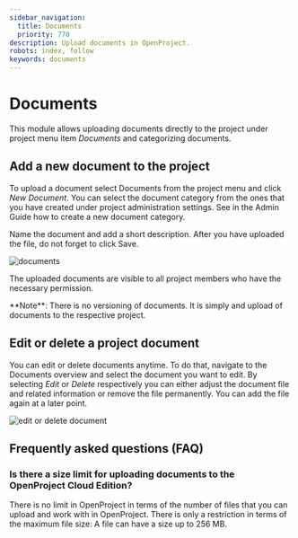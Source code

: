 ```yaml
---
sidebar_navigation:
  title: Documents
  priority: 770
description: Upload documents in OpenProject.
robots: index, follow
keywords: documents
---
```


# Documents

This module allows uploading documents directly to the project under project menu item *Documents* and categorizing documents.

## Add a new document to the project

To upload a document select Documents from the project menu and click *New Document*. You can select the document category from the ones that you have  created under project administration settings. See in the Admin Guide  how to create a new document category.

Name the document and add a short description. After you have uploaded the file, do not forget to click Save.

![documents](image-20200130110857682.png)

The uploaded documents are visible to all project members who have the necessary permission.

<div class="alert alert-info" role="alert">
**Note**: There is no versioning of documents. It is simply and upload of documents to the respective project.
</div>

## Edit or delete a project document

You can edit or delete documents anytime. To do that, navigate to the Documents overview and select the document you want to edit. By  selecting *Edit* or *Delete* respectively you can either  adjust the document file and related information or remove the file  permanently. You can add the file again at a later point.

![edit or delete document](image-20200130111121885.png)      

## Frequently asked questions (FAQ)

### Is there a size limit for uploading documents to the OpenProject Cloud Edition?

There is no limit in OpenProject in terms of the number of files that you can upload and work with in OpenProject. There is only a restriction in terms of the maximum file size: A file can have a size up to 256 MB.
